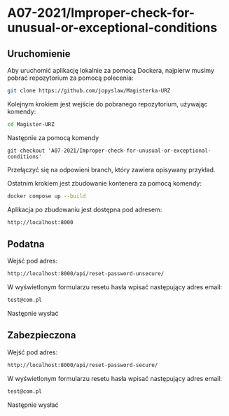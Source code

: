 # A07-2021/Improper-check-for-unusual-or-exceptional-conditions

## Uruchomienie

Aby uruchomić aplikację lokalnie za pomocą Dockera, najpierw musimy pobrać repozytorium za pomocą polecenia:

```bash
git clone https://github.com/jopyslaw/Magisterka-URZ
```
Kolejnym krokiem jest wejście do pobranego repozytorium, używając komendy:

```bash
cd Magister-URZ
```

Następnie za pomocą komendy

```git
git checkout 'A07-2021/Improper-check-for-unusual-or-exceptional-conditions'
```

Przełączyć się na odpowieni branch, który zawiera opisywany przykład.

Ostatnim krokiem jest zbudowanie kontenera za pomocą komendy:

```bash
docker compose up --build
```

Aplikacja po zbudowaniu jest dostępna pod adresem:

```bash
http://localhost:8000
```

## Podatna

Wejść pod adres:
```bash
http://localhost:8000/api/reset-password-unsecure/
```

W wyświetlonym formularzu resetu hasła wpisać następujący adres email:
```bash
test@com.pl
```
Następnie wysłać

## Zabezpieczona

Wejść pod adres:
```bash
http://localhost:8000/api/reset-password-secure/
```

W wyświetlonym formularzu resetu hasła wpisać następujący adres email:
```bash
test@com.pl
```

Następnie wysłać
